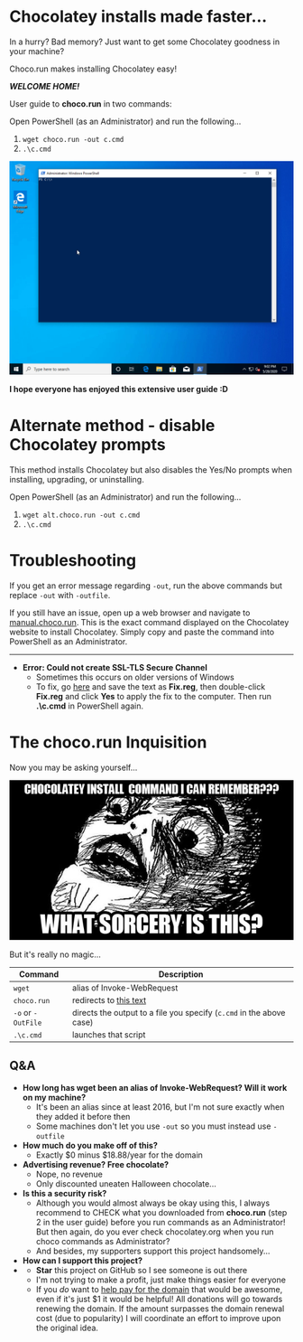 

# Chocolatey installs made faster...
In a hurry? Bad memory? Just want to get some Chocolatey goodness in your machine?

Choco.run makes installing Chocolatey easy!

***WELCOME HOME!***

User guide to **choco.run** in two commands:

Open PowerShell (as an Administrator) and run the following...
 1. `wget choco.run -out c.cmd`
 2. `.\c.cmd`
 
![expected-output](https://github.com/asheroto/choco.run/blob/master/choco.run-install.gif?raw=true)
 
**I hope everyone has enjoyed this extensive user guide :D**

# Alternate method - disable Chocolatey prompts

This method installs Chocolatey but also disables the Yes/No prompts when installing, upgrading, or uninstalling.

Open PowerShell (as an Administrator) and run the following...
 1. `wget alt.choco.run -out c.cmd`
 2. `.\c.cmd`
 
 # Troubleshooting
 
 If you get an error message regarding `-out`, run the above commands but replace `-out` with `-outfile`.
 
 If you still have an issue, open up a web browser and navigate to [manual.choco.run](http://manual.choco.run). This is the exact command displayed on the Chocolatey website to install Chocolatey. Simply copy and paste the command into PowerShell as an Administrator. 
 
 ---
 - **Error: Could not create SSL-TLS Secure Channel**
	- Sometimes this occurs on older versions of Windows
	- To fix, go [here](https://raw.githubusercontent.com/asheroto/choco.run/master/Fix%20Could%20not%20Create%20SSL-TLS%20Secure%20Channel.reg) and save the text as **Fix.reg**, then double-click **Fix.reg** and click **Yes** to apply the fix to the computer. Then run **.\c.cmd** in PowerShell again.

# The choco.run Inquisition

Now you may be asking yourself...

![meme](https://raw.githubusercontent.com/asheroto/choco.run/master/meme.jpg)


But it's really no magic...

|Command|Description
|----------------|-------------------------------
`wget`|alias of Invoke-WebRequest
`choco.run`|redirects to [this text](https://raw.githubusercontent.com/asheroto/choco.run/master/install)
`-o` or `-OutFile`|directs the output to a file you specify (`c.cmd` in the above case)
`.\c.cmd`|launches that script

## Q&A
- **How long has wget been an alias of Invoke-WebRequest? Will it work on my machine?**
	- It's been an alias since at least 2016, but I'm not sure exactly when they added it before then
	- Some machines don't let you use `-out` so you must instead use `-outfile`
- **How much do you make off of this?**
	- Exactly $0 minus $18.88/year for the domain
- **Advertising revenue? Free chocolate?**
	- Nope, no revenue
	- Only discounted uneaten Halloween chocolate...
- **Is this a security risk?**
	- Although you would almost always be okay using this, I always recommend to CHECK what you downloaded from **choco.run** (step 2 in the user guide) before you run commands as an Administrator! But then again, do you ever check chocolatey.org when you run choco commands as Administrator?
	- And besides, my supporters support this project handsomely...
- **How can I support this project?**
- 	- **Star** this project on GitHub so I see someone is out there
	- I'm not trying to make a profit, just make things easier for everyone
	- If you *do* want to [help pay for the domain](https://www.coinpayments.net/$asheroto) that would be awesome, even if it's just $1 it would be helpful! All donations will go towards renewing the domain. If the amount surpasses the domain renewal cost (due to popularity) I will coordinate an effort to improve upon the original idea.
